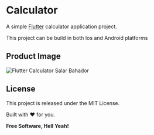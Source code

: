 # Calculator

A simple [Flutter][df1] calculator application project.

This project can be build in both Ios and Android platforms

## Product Image

![Flutter Calculator Salar Bahador](https://www.dropbox.com/s/ktu75chbhmom9i8/flutter-calculator.png?raw=1)

## License

This project is released under the MIT License.

Built with ❤ for you.

**Free Software, Hell Yeah!**

   [df1]: https://flutter.dev/